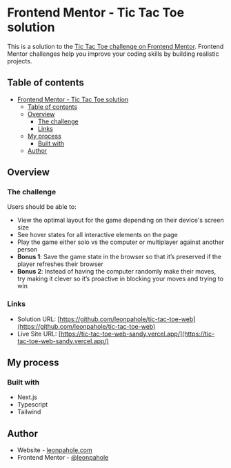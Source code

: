 # Frontend Mentor - Tic Tac Toe solution

This is a solution to the [Tic Tac Toe challenge on Frontend Mentor](https://www.frontendmentor.io/challenges/tic-tac-toe-game-Re7ZF_E2v). Frontend Mentor challenges help you improve your coding skills by building realistic projects.

## Table of contents

- [Frontend Mentor - Tic Tac Toe solution](#frontend-mentor---tic-tac-toe-solution)
  - [Table of contents](#table-of-contents)
  - [Overview](#overview)
    - [The challenge](#the-challenge)
    - [Links](#links)
  - [My process](#my-process)
    - [Built with](#built-with)
  - [Author](#author)

## Overview

### The challenge

Users should be able to:

- View the optimal layout for the game depending on their device's screen size
- See hover states for all interactive elements on the page
- Play the game either solo vs the computer or multiplayer against another person
- **Bonus 1**: Save the game state in the browser so that it’s preserved if the player refreshes their browser
- **Bonus 2**: Instead of having the computer randomly make their moves, try making it clever so it’s proactive in blocking your moves and trying to win

### Links

- Solution URL: [https://github.com/leonpahole/tic-tac-toe-web](https://github.com/leonpahole/tic-tac-toe-web)
- Live Site URL: [https://tic-tac-toe-web-sandy.vercel.app/](https://tic-tac-toe-web-sandy.vercel.app/)

## My process

### Built with

- Next.js
- Typescript
- Tailwind

## Author

- Website - [leonpahole.com](https://leonpahole.com)
- Frontend Mentor - [@leonpahole](https://www.frontendmentor.io/profile/leonpahole)
